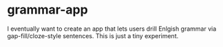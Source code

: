 # grammar-app
I eventually want to create an app that lets users drill Enlgish grammar via gap-fill/cloze-style sentences. This is just a tiny experiment.
